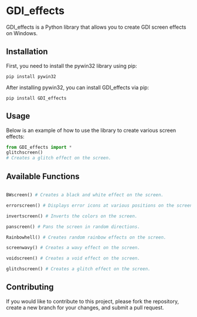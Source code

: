# GDI_effects
GDI_effects is a Python library that allows you to create GDI screen effects on Windows.

## Installation
First, you need to install the pywin32 library using pip:
```shell
pip install pywin32
```

After installing pywin32, you can install GDI_effects via pip:
```shell
pip install GDI_effects
```

## Usage
Below is an example of how to use the library to create various screen effects:
```python
from GDI_effects import *
glitchscreen()
# Creates a glitch effect on the screen.
```

## Available Functions
```python

BWscreen() # Creates a black and white effect on the screen.

errorscreen() # Displays error icons at various positions on the screen.

invertscreen() # Inverts the colors on the screen.

panscreen() # Pans the screen in random directions.

Rainbowhell() # Creates random rainbow effects on the screen.

screenwavy() # Creates a wavy effect on the screen.

voidscreen() # Creates a void effect on the screen.

glitchscreen() # Creates a glitch effect on the screen.

```

## Contributing
If you would like to contribute to this project, please fork the repository, create a new branch for your changes, and submit a pull request.
